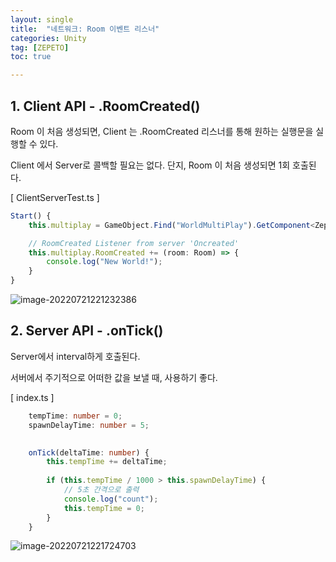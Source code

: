```yaml
---
layout: single
title:  "네트워크: Room 이벤트 리스너"
categories: Unity
tag: [ZEPETO]
toc: true 

---
```


## 1. Client API  - .RoomCreated()

Room 이 처음 생성되면, Client 는 .RoomCreated 리스너를 통해 원하는 실행문을 실행할 수 있다.

Client 에서 Server로 콜백할 필요는 없다. 단지, Room 이 처음 생성되면 1회 호출된다.

[ ClientServerTest.ts ]

```typescript
Start() {
	this.multiplay = GameObject.Find("WorldMultiPlay").GetComponent<ZepetoWorldMultiplay>();

	// RoomCreated Listener from server 'Oncreated'
	this.multiplay.RoomCreated += (room: Room) => {
		console.log("New World!");
	}
}
```

![image-20220721221232386](/assets/img/image-20220721221232386.png)





## 2. Server API  - .onTick()

Server에서 interval하게 호출된다.

서버에서 주기적으로 어떠한 값을 보낼 때, 사용하기 좋다.

[ index.ts ]

```typescript
    tempTime: number = 0;
    spawnDelayTime: number = 5;
    

    onTick(deltaTime: number) {
        this.tempTime += deltaTime;
        
        if (this.tempTime / 1000 > this.spawnDelayTime) {
            // 5초 간격으로 출력
            console.log("count");
            this.tempTime = 0;
        }
    }
```

![image-20220721221724703](/assets/img/image-20220721221724703.png)

